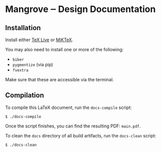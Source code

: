# Mangrove ‒ Design Documentation

## Installation
Install either [TeX Live](https://www.tug.org/texlive/) or [MiKTeX](https://miktex.org).

You may also need to install one or more of the following:
* `biber`
* `pygmentize` (via pip)
* `fvextra`

Make sure that these are accessible via the terminal.

## Compilation
To compile this LaTeX document, run the `docs-compile` script:
```
$ ./docs-compile
```
Once the script finishes, you can find the resulting PDF: `main.pdf`.

To clean the `docs` directory of all build artifacts, run the `docs-clean` script:
```
$ ./docs-clean
```
